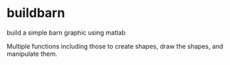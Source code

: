 # buildbarn
build a simple barn graphic using matlab 

Multiple functions including those to create shapes, draw the shapes, and manipulate them.

